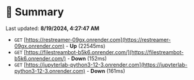 # 📖 Summary
Last updated: **8/19/2024, 4:27:47 AM**

- `GET` [https://restreamer-09gx.onrender.com](https://restreamer-09gx.onrender.com) - **Up** (22545ms)
- `GET` [https://filestreambot-b5k6.onrender.com/](https://filestreambot-b5k6.onrender.com/) - **Down** (152ms)
- `GET` [https://jupyterlab-python3-12-3.onrender.com](https://jupyterlab-python3-12-3.onrender.com) - **Down** (161ms)
